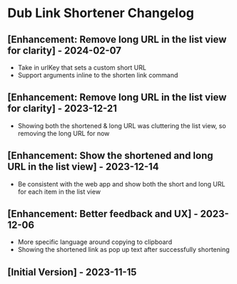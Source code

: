 # Dub Link Shortener Changelog


## [Enhancement: Remove long URL in the list view for clarity] - 2024-02-07
- Take in urlKey that sets a custom short URL
- Support arguments inline to the shorten link command

## [Enhancement: Remove long URL in the list view for clarity] - 2023-12-21
- Showing both the shortened & long URL was cluttering the list view, so removing the long URL for now

## [Enhancement: Show the shortened and long URL in the list view] - 2023-12-14
- Be consistent with the web app and show both the short and long URL for each item in the list view

## [Enhancement: Better feedback and UX] - 2023-12-06
- More specific language around copying to clipboard
- Showing the shortened link as pop up text after successfully shortening

## [Initial Version] - 2023-11-15
